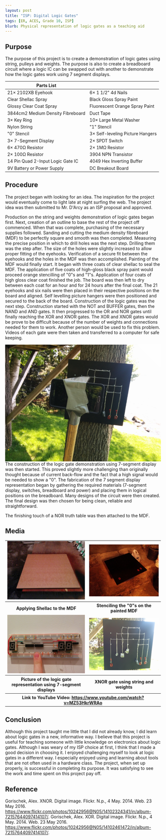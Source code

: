 ```yaml
---
layout: post
title: "ISP: Digital Logic Gates"
tags: [ER, ACES, Grade 10, ISP]
blurb: Physical representation of logic gates as a teaching aid
---
```

Purpose
-------
The purpose of this project is to create a demonstration of logic gates using string, pulleys and weights. The purpose is also to create a breadboard circuit where a logic IC can be swapped out with another to demonstrate how the logic gates work using 7 segment displays.

Parts List||
----------|-|
21× 2102XB Eyehook|6× 1 1/2" 4d Nails|
Clear Shellac Spray|Black Gloss Spray Paint|
Glossy Clear Coat Spray|Fluorescent Orange Spray Paint|
3844cm2 Medium Density Fibreboard|Duct Tape|
3× Key Ring|10× Large Metal Washer|
Nylon String|"1" Stencil|
"0" Stencil|3× Self-leveling Picture Hangers|
3× 7-Segment Display|2× SPDT Switch|
6× 470Ω Resistor|2× 1MΩ Resistor|
2× 100Ω Resistor|3904 NPN Transistor|
14 Pin  Quad 2-Input Logic Gate IC|4049 Hex Inverting Buffer|
9V Battery or Power Supply|DC Breakout Board|


Procedure
---------
The project began with looking for an idea. The inspiration for the project would eventually come to light late at night surfing the web. The project idea was then submitted to Mr. D'Arcy as an ISP proposal and approved.

Production on the string and weights demonstration of logic gates began first. Next, creation of an outline to base the rest of the project off commenced. When that was complete, purchasing of the necessary supplies followed. Sanding and cutting the medium density fibreboard (MDF) to be perfectly square and smooth was then completed. Measuring the precise position in which to drill holes was the next step. Drilling them was the step after.  The size of the holes were slightly increased to allow proper fitting of the eyehooks. Verification of a secure fit between the eyehooks and the holes in the MDF was then accomplished. Painting of the MDF would finally start. It began with three coats of clear shellac to seal the MDF. The application of five coats of high-gloss black spray paint would proceed orange stencilling of "0"s and "1"s. Application of four coats of high gloss clear coat finished the job. The board was then left to dry between each coat for an hour and for 24 hours after the final coat. The 21 eyehooks and six nails were then placed in their respective positions on the board and aligned. Self levelling picture hangers were then positioned and secured to the back of the board. Construction of the logic gates was the next step. Construction started with the NOT and BUFFER gates, then the NAND and AND gates. It then progressed to the OR and NOR gates until finally reaching the XOR and XNOR gates. The XOR and XNOR gates would be prove to be difficult because of the number of weights and connections needed for them to work. Another person would be used to fix this problem. Videos of each gate were then taken and transferred to a computer for safe keeping.

<img style="float:right" src="/assets/img/ER%20Reports/Grade%2010/Digital%20Logic%20Gates/IMG_20160523_133336.jpg">

The construction of the logic gate demonstration using 7-segment display was then started. This proved slightly more challenging than originally thought because of current back-flow and the fact that a high signal would be needed to show a "0".  The fabrication of the 7 segment display representation began by gathering the required materials (7-segment display, switches,  breadboard and power) and placing them in logical positions on the breadboard. Many designs of the circuit were then created. The final design was then chosen for being clean, reliable and straightforward.

The finishing touch of a NOR truth table was then attached to the MDF.

Media
-----
<table>
  <tr>
    <td>
      <img src="/assets/img/ER%20Reports/Grade%2010/Digital%20Logic%20Gates/IMG_20160519_233237.jpg">
    </td>
    <td>
      <img src="/assets/img/ER%20Reports/Grade%2010/Digital%20Logic%20Gates/IMG_20160521_014307.jpg">
    </td>
  </tr>
  <tr>
    <th>Applying Shellac to the MDF</th>
    <th>Stenciling the "0"s on the painted MDF</th>
  </tr>
  <tr>
    <td>
      <img src="/assets/img/ER%20Reports/Grade%2010/Digital%20Logic%20Gates/IMG_20160523_221235.jpg">
    </td>
    <td>
      <img src="/assets/img/ER%20Reports/Grade%2010/Digital%20Logic%20Gates/IMG_20160523_133312.jpg">
    </td>
  </tr>
  <tr>
    <th>Picture of the logic gate representation using 7-segment displays</th>
    <th>XNOR gate using string and weights</th>
  </tr>
  <tr>
    <th colspan="2">Link to YouTube Video: <a href="https://www.youtube.com/watch?v=MZ53HkrWRAo">https://www.youtube.com/watch?v=MZ53HkrWRAo</a></th>
  </tr>
</table>


Conclusion
-----
Although this project taught me little that I did not already know, I did learn about logic gates in a new, informative way. I believe that this project is useful for teaching someone with little knowledge on electronics about logic gates. Although I was weary of my ISP choice at first, I think that I made a good decision in choosing it. I enjoyed challenging myself to look at logic gates in a different way. I especially enjoyed using and learning about tools that are not often used in a hardware class. The project, when set up properly, is successful in completing its purpose. It was satisfying to see the work and time spent on this project pay off.

Reference
-----
Gorischek, Alex. XNOR. Digital image. Flickr. N.p., 4 May. 2014. Web. 23 May 2016. <https://www.flickr.com/photos/10242956@N05/14102324341/in/album-72157644097414107/>.
Gorischek, Alex. XOR. Digital image. Flickr. N.p., 4 May. 2014. Web. 23 May 2016. <https://www.flickr.com/photos/10242956@N05/14102461472/in/album-72157644097414107/>.
